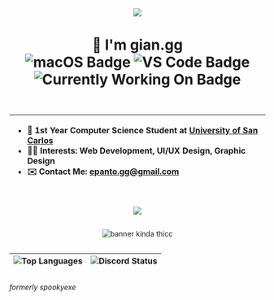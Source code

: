 <div align="center">
  <img src="https://skills-icons.vercel.app/api/icons?i=html,css,js,ts,react,nextjs,tailwind,nodejs,php,python,c,arduino" />
  
  <h1>
    👋 I'm gian.gg
    <br />
    <img src="https://img.shields.io/badge/MacOS-M1-white?style=for-the-badge" alt="macOS Badge" />
    <img src="https://img.shields.io/badge/VS_Code-VS-blue?style=for-the-badge" alt="VS Code Badge" />
    <img src="https://img.shields.io/badge/currently_working_on-jiji-violet?style=for-the-badge" alt="Currently Working On Badge" />
  </h1>
  <br />

  | <ul align="left"><li>🏫 1st Year Computer Science Student at <a href="usc.edu.ph">University of San Carlos</a></li><li>🧑‍💻 Interests: Web Development, UI/UX Design, Graphic Design</li><li>✉️ Contact Me: epanto.gg@gmail.com</li></ul> |
  | - |
  
  <br />

  <img src="https://skills-icons.vercel.app/api/icons?i=figma,vercel,netlify,firebase,mysql,supabase,notion,git,github,postman,vscode,shadcnui,daisy,daisyui,clerk" />

##
![banner kinda thicc](https://github.com/user-attachments/assets/f3c2010b-9231-40dd-9d4e-40a8b7817e6e)
##

  
  

  | <img src="https://github-readme-stats.vercel.app/api/top-langs/?username=gian-gg&layout=compact&theme=transparent&title_color=AFADAF&text_color=AFADAF&hide_border=true" alt="Top Languages" /> | <img src="https://discord.c99.nl/widget/theme-4/695491063946674236.png" alt="Discord Status" /> |
  | - | - |
</div>

##
_formerly spookyexe_
